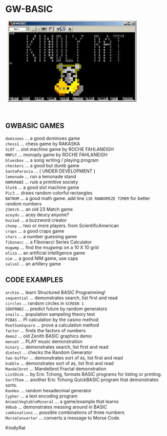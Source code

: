  

GW-BASIC
========

 
![](KRATBAS.jpg)

 

GWBASIC GAMES
---

`dominoes`    ...    a good dominoes game  
`chess1`    ...    chess game by RAKASKA  
`SLOT`    ...    slot machine game by ROCHE FAHLANEIGH  
`MNPLY`    ...    monoply game by ROCHE FAHLANEIGH  
`bluesbox`    ...    a song writing / playing program  
`checkers`    ...    a good but dumb game  
`SantaParavia`    ...    ( UNDER DEVELOPMENT )  
`lemonade`    ...    run a lemonade stand  
`HAMURABI`    ...    rule a primitive society  
`Slot6`    ...    a good slot machine game  
`Pic3`    ...    draws random colorful rectangles  
`BATNUM`    ...    a good math game. add line `110 RANDOMIZE TIMER` for better random numbers  
`23mtch`    ...     an old 23 Match game  
`aceydu`    ...     acey deucy anyone?  
`buzzwd`    ...     a buzzword creator  
`chomp`    ...     two or more players. from ScientificAmerican  
`craps`    ...     a good craps game  
`stars`    ...     a number guessing game  
`fibonacc`    ...     a Fibonacci Series Calculator  
`mugwmp`    ...     find the mugwmp on a 10 X 10 grid  
`eliza`    ...     an artificial intelligence game  
`nim`    ...     a good NIM game, use caps  
`salvo1`    ...    an artillery game

CODE EXAMPLES
---

`archie`    ...    learn Structured BASIC Programming!  
`sequential`    ...    demonstrates search, list first and read  
`circles`    ...     random circles in `SCREEN 1`  
`SDOFRND2`    ...     predict future by random generators  
`snails`    ...    population sampeling theory test  
`PIBAS`    ...    PI calculation by the casino method  
`RootSumSquare`    ...     prove a calculation method  
`factor`    ...     finds the factors of numbers  
`demo2`    ...     old Zenith BASIC graphics demo  
`menuet`    ...     PLAY music demonstration  
`binary`    ...    demonstrates search, list first and read  
`dietest`    ...    checks the Random Generator  
`two-buffer`    ...    demonstrates sort of `A$`, list first and read  
`bubble`    ...    demonstrates sort of `A$`, list first and read  
`Mandelbrot`    ...    Mandelbrot Fractal demonstration  
`ListDisk`    ...     by Eric Tchong, formats BASIC programs for listing or printing.  
`SortThem`    ...     another Eric Tchong QuickBASIC program that demonstrates sorts.  
`RanHex`    ...    random hexadecimal generator  
`Cypher`    ...    a text encoding program  
`AnimalVegtableMineral`    ...    a game/example that learns  
`99bob`    ...    demonstrates messing around in BASIC  
`combinations`    ...    possible combinations of three numbers  
`MorseConverter`    ...    converts a message to Morse Code.

KindlyRat

 
